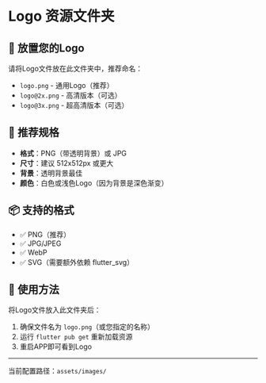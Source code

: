 # Logo 资源文件夹

## 📍 放置您的Logo

请将Logo文件放在此文件夹中，推荐命名：

- `logo.png` - 通用Logo（推荐）
- `logo@2x.png` - 高清版本（可选）
- `logo@3x.png` - 超高清版本（可选）

## 🎨 推荐规格

- **格式**：PNG（带透明背景）或 JPG
- **尺寸**：建议 512x512px 或更大
- **背景**：透明背景最佳
- **颜色**：白色或浅色Logo（因为背景是深色渐变）

## 📦 支持的格式

- ✅ PNG（推荐）
- ✅ JPG/JPEG
- ✅ WebP
- ✅ SVG（需要额外依赖 flutter_svg）

## 🔧 使用方法

将Logo文件放入此文件夹后：

1. 确保文件名为 `logo.png`（或您指定的名称）
2. 运行 `flutter pub get` 重新加载资源
3. 重启APP即可看到Logo

---

当前配置路径：`assets/images/`

